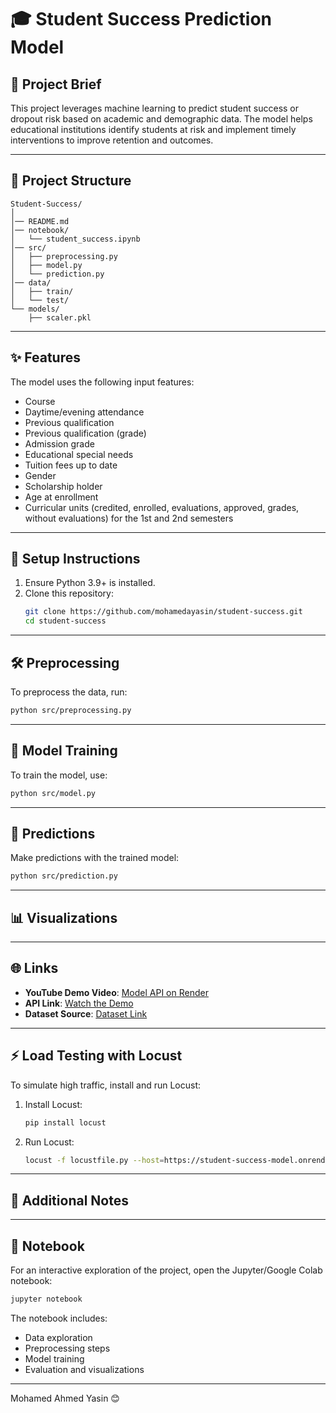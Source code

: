 # 🎓 Student Success Prediction Model  

## 📝 Project Brief  
This project leverages machine learning to predict student success or dropout risk based on academic and demographic data. The model helps educational institutions identify students at risk and implement timely interventions to improve retention and outcomes.  

---

## 📂 Project Structure  

```
Student-Success/  
│  
│── README.md  
│── notebook/  
│   └── student_success.ipynb  
│── src/  
│   ├── preprocessing.py  
│   ├── model.py  
│   └── prediction.py  
│── data/  
│   ├── train/  
│   └── test/  
└── models/  
    ├── scaler.pkl

```  

---

## ✨ Features  

The model uses the following input features:  
- Course  
- Daytime/evening attendance  
- Previous qualification  
- Previous qualification (grade)  
- Admission grade  
- Educational special needs  
- Tuition fees up to date  
- Gender  
- Scholarship holder  
- Age at enrollment  
- Curricular units (credited, enrolled, evaluations, approved, grades, without evaluations) for the 1st and 2nd semesters  

---

## 🚀 Setup Instructions  

1. Ensure Python 3.9+ is installed.  
2. Clone this repository:  
   ```bash  
   git clone https://github.com/mohamedayasin/student-success.git  
   cd student-success 
   
   ```  

---

## 🛠️ Preprocessing  

To preprocess the data, run:  
```bash  
python src/preprocessing.py  
```  

---

## 🧠 Model Training  

To train the model, use:  
```bash  
python src/model.py  
```  

---

## 🔮 Predictions  

Make predictions with the trained model:  
```bash  
python src/prediction.py  
```  

---

## 📊 Visualizations  



---

## 🌐 Links  

- **YouTube Demo Video**: [Model API on Render](https://example.com)  
- **API Link**: [Watch the Demo](https://example.com)  
- **Dataset Source**: [Dataset Link](https://example.com)  

---

## ⚡ Load Testing with Locust  

To simulate high traffic, install and run Locust:  

1. Install Locust:  
   ```bash  
   pip install locust  
   ```  
2. Run Locust:  
   ```bash  
   locust -f locustfile.py --host=https://student-success-model.onrender.com  
   ```  

---

## 📝 Additional Notes  



---  

## 📖 Notebook  

For an interactive exploration of the project, open the Jupyter/Google Colab notebook:  
```bash  
jupyter notebook  
```  

The notebook includes:  
- Data exploration  
- Preprocessing steps  
- Model training  
- Evaluation and visualizations  

---  

 Mohamed Ahmed Yasin 😊
